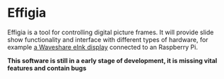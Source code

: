 # Effigia

Effigia is a tool for controlling digital picture frames. It will provide
slide show functionality and interface with different types of hardware, for
example [a Waveshare eInk
display](https://www.waveshare.com/wiki/7.5inch_e-Paper_HAT_(B)) connected to an
Raspberry Pi.

**This software is still in a early stage of development, it is missing vital
features and contain bugs**

